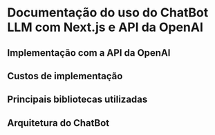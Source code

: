 # Documentação do uso do ChatBot LLM com Next.js e API da OpenAI

## Implementação com a API da OpenAI



## Custos de implementação



## Principais bibliotecas utilizadas 



## Arquitetura do ChatBot





